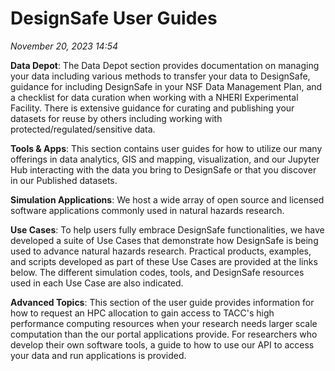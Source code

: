 # DesignSafe User Guides
*November 20, 2023 14:54*

**Data Depot**: The Data Depot section provides documentation on managing your data including various methods to transfer your data to DesignSafe, guidance for including DesignSafe in your NSF Data Management Plan, and a checklist for data curation when working with a NHERI Experimental Facility. There is extensive guidance for curating and publishing your datasets for reuse by others including working with protected/regulated/sensitive data.

**Tools &amp; Apps**: This section contains user guides for how to utilize our many offerings in data analytics, GIS and mapping, visualization, and our Jupyter Hub interacting with the data you bring to DesignSafe or that you discover in our Published datasets.

**Simulation Applications**: We host a wide array of open source and licensed software applications commonly used in natural hazards research.

**Use Cases**: To help users fully embrace DesignSafe functionalities, we have developed a suite of Use Cases that demonstrate how DesignSafe is being used to advance natural hazards research. Practical products, examples, and scripts developed as part of these Use Cases are provided at the links below. The different simulation codes, tools, and DesignSafe resources used in each Use Case are also indicated.

**Advanced Topics**: This section of the user guide provides information for how to request an HPC allocation to gain access to TACC's high performance computing resources when your research needs larger scale computation than the our portal applications provide. For researchers who develop their own software tools, a guide to how to use our API to access your data and run applications is provided. 


